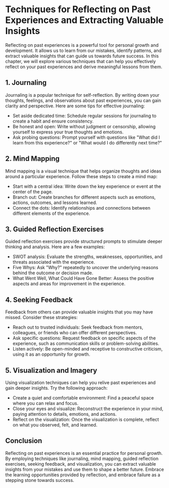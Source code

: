 Techniques for Reflecting on Past Experiences and Extracting Valuable Insights
=======================================================================================

Reflecting on past experiences is a powerful tool for personal growth and development. It allows us to learn from our mistakes, identify patterns, and extract valuable insights that can guide us towards future success. In this chapter, we will explore various techniques that can help you effectively reflect on your past experiences and derive meaningful lessons from them.

1\. Journaling
-------------

Journaling is a popular technique for self-reflection. By writing down your thoughts, feelings, and observations about past experiences, you can gain clarity and perspective. Here are some tips for effective journaling:

* Set aside dedicated time: Schedule regular sessions for journaling to create a habit and ensure consistency.
* Be honest and open: Write without judgment or censorship, allowing yourself to express your true thoughts and emotions.
* Ask probing questions: Prompt yourself with questions like "What did I learn from this experience?" or "What would I do differently next time?"

2\. Mind Mapping
---------------

Mind mapping is a visual technique that helps organize thoughts and ideas around a particular experience. Follow these steps to create a mind map:

* Start with a central idea: Write down the key experience or event at the center of the page.
* Branch out: Create branches for different aspects such as emotions, actions, outcomes, and lessons learned.
* Connect the dots: Identify relationships and connections between different elements of the experience.

3\. Guided Reflection Exercises
------------------------------

Guided reflection exercises provide structured prompts to stimulate deeper thinking and analysis. Here are a few examples:

* SWOT analysis: Evaluate the strengths, weaknesses, opportunities, and threats associated with the experience.
* Five Whys: Ask "Why?" repeatedly to uncover the underlying reasons behind the outcome or decision made.
* What Went Well, What Could Have Gone Better: Assess the positive aspects and areas for improvement in the experience.

4\. Seeking Feedback
-------------------

Feedback from others can provide valuable insights that you may have missed. Consider these strategies:

* Reach out to trusted individuals: Seek feedback from mentors, colleagues, or friends who can offer different perspectives.
* Ask specific questions: Request feedback on specific aspects of the experience, such as communication skills or problem-solving abilities.
* Listen actively: Be open-minded and receptive to constructive criticism, using it as an opportunity for growth.

5\. Visualization and Imagery
----------------------------

Using visualization techniques can help you relive past experiences and gain deeper insights. Try the following approach:

* Create a quiet and comfortable environment: Find a peaceful space where you can relax and focus.
* Close your eyes and visualize: Reconstruct the experience in your mind, paying attention to details, emotions, and actions.
* Reflect on the visualization: Once the visualization is complete, reflect on what you observed, felt, and learned.

Conclusion
----------

Reflecting on past experiences is an essential practice for personal growth. By employing techniques like journaling, mind mapping, guided reflection exercises, seeking feedback, and visualization, you can extract valuable insights from your mistakes and use them to shape a better future. Embrace the learning opportunities provided by reflection, and embrace failure as a stepping stone towards success.
